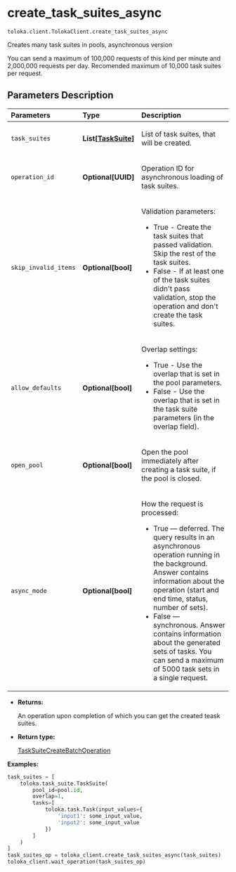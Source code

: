 # create_task_suites_async
`toloka.client.TolokaClient.create_task_suites_async`

Creates many task suites in pools, asynchronous version


You can send a maximum of 100,000 requests of this kind per minute and 2,000,000 requests per day.
Recomended maximum of 10,000 task suites per request.

## Parameters Description

| Parameters | Type | Description |
| :----------| :----| :-----------|
`task_suites`|**List\[[TaskSuite](toloka.client.task_suite.TaskSuite.md)\]**|<p>List of task suites, that will be created.</p>
`operation_id`|**Optional\[UUID\]**|<p>Operation ID for asynchronous loading of task suites.</p>
`skip_invalid_items`|**Optional\[bool\]**|<p>Validation parameters:<ul><li>True - Create the task suites that passed validation. Skip the rest of the task suites.</li><li>False - If at least one of the task suites didn&#x27;t pass validation, stop the operation and     don&#x27;t create the task suites.</li></ul></p>
`allow_defaults`|**Optional\[bool\]**|<p>Overlap settings:<ul><li>True - Use the overlap that is set in the pool parameters.</li><li>False - Use the overlap that is set in the task suite parameters (in the overlap field).</li></ul></p>
`open_pool`|**Optional\[bool\]**|<p>Open the pool immediately after creating a task suite, if the pool is closed.</p>
`async_mode`|**Optional\[bool\]**|<p>How the request is processed:<ul><li>True — deferred. The query results in an asynchronous operation running in the background.     Answer contains information about the operation (start and end time, status, number of sets).</li><li>False — synchronous. Answer contains information about the generated sets of tasks.     You can send a maximum of 5000 task sets in a single request.</li></ul></p>

* **Returns:**

  An operation upon completion of which you can get the created teask suites.

* **Return type:**

  [TaskSuiteCreateBatchOperation](toloka.client.operations.TaskSuiteCreateBatchOperation.md)

**Examples:**

```python
task_suites = [
    toloka.task_suite.TaskSuite(
        pool_id=pool.id,
        overlap=1,
        tasks=[
            toloka.task.Task(input_values={
                'input1': some_input_value,
                'input2': some_input_value
            })
        ]
    )
]
task_suites_op = toloka_client.create_task_suites_async(task_suites)
toloka_client.wait_operation(task_suites_op)
```
